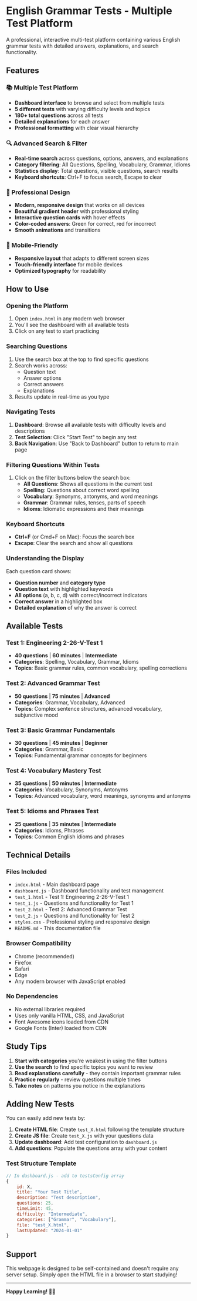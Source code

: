 # English Grammar Tests - Multiple Test Platform

A professional, interactive multi-test platform containing various English grammar tests with detailed answers, explanations, and search functionality.

## Features

### 📚 Multiple Test Platform
- **Dashboard interface** to browse and select from multiple tests
- **5 different tests** with varying difficulty levels and topics
- **180+ total questions** across all tests
- **Detailed explanations** for each answer
- **Professional formatting** with clear visual hierarchy

### 🔍 Advanced Search & Filter
- **Real-time search** across questions, options, answers, and explanations
- **Category filtering**: All Questions, Spelling, Vocabulary, Grammar, Idioms
- **Statistics display**: Total questions, visible questions, search results
- **Keyboard shortcuts**: Ctrl+F to focus search, Escape to clear

### 🎨 Professional Design
- **Modern, responsive design** that works on all devices
- **Beautiful gradient header** with professional styling
- **Interactive question cards** with hover effects
- **Color-coded answers**: Green for correct, red for incorrect
- **Smooth animations** and transitions

### 📱 Mobile-Friendly
- **Responsive layout** that adapts to different screen sizes
- **Touch-friendly interface** for mobile devices
- **Optimized typography** for readability

## How to Use

### Opening the Platform
1. Open `index.html` in any modern web browser
2. You'll see the dashboard with all available tests
3. Click on any test to start practicing

### Searching Questions
1. Use the search box at the top to find specific questions
2. Search works across:
   - Question text
   - Answer options
   - Correct answers
   - Explanations
3. Results update in real-time as you type

### Navigating Tests
1. **Dashboard**: Browse all available tests with difficulty levels and descriptions
2. **Test Selection**: Click "Start Test" to begin any test
3. **Back Navigation**: Use "Back to Dashboard" button to return to main page

### Filtering Questions Within Tests
1. Click on the filter buttons below the search box:
   - **All Questions**: Shows all questions in the current test
   - **Spelling**: Questions about correct word spelling
   - **Vocabulary**: Synonyms, antonyms, and word meanings
   - **Grammar**: Grammar rules, tenses, parts of speech
   - **Idioms**: Idiomatic expressions and their meanings

### Keyboard Shortcuts
- **Ctrl+F** (or Cmd+F on Mac): Focus the search box
- **Escape**: Clear the search and show all questions

### Understanding the Display
Each question card shows:
- **Question number** and **category type**
- **Question text** with highlighted keywords
- **All options** (a, b, c, d) with correct/incorrect indicators
- **Correct answer** in a highlighted box
- **Detailed explanation** of why the answer is correct

## Available Tests

### Test 1: Engineering 2-26-V-Test 1
- **40 questions** | **60 minutes** | **Intermediate**
- **Categories**: Spelling, Vocabulary, Grammar, Idioms
- **Topics**: Basic grammar rules, common vocabulary, spelling corrections

### Test 2: Advanced Grammar Test
- **50 questions** | **75 minutes** | **Advanced**
- **Categories**: Grammar, Vocabulary, Advanced
- **Topics**: Complex sentence structures, advanced vocabulary, subjunctive mood

### Test 3: Basic Grammar Fundamentals
- **30 questions** | **45 minutes** | **Beginner**
- **Categories**: Grammar, Basic
- **Topics**: Fundamental grammar concepts for beginners

### Test 4: Vocabulary Mastery Test
- **35 questions** | **50 minutes** | **Intermediate**
- **Categories**: Vocabulary, Synonyms, Antonyms
- **Topics**: Advanced vocabulary, word meanings, synonyms and antonyms

### Test 5: Idioms and Phrases Test
- **25 questions** | **35 minutes** | **Intermediate**
- **Categories**: Idioms, Phrases
- **Topics**: Common English idioms and phrases

## Technical Details

### Files Included
- `index.html` - Main dashboard page
- `dashboard.js` - Dashboard functionality and test management
- `test_1.html` - Test 1: Engineering 2-26-V-Test 1
- `test_1.js` - Questions and functionality for Test 1
- `test_2.html` - Test 2: Advanced Grammar Test
- `test_2.js` - Questions and functionality for Test 2
- `styles.css` - Professional styling and responsive design
- `README.md` - This documentation file

### Browser Compatibility
- Chrome (recommended)
- Firefox
- Safari
- Edge
- Any modern browser with JavaScript enabled

### No Dependencies
- No external libraries required
- Uses only vanilla HTML, CSS, and JavaScript
- Font Awesome icons loaded from CDN
- Google Fonts (Inter) loaded from CDN

## Study Tips

1. **Start with categories** you're weakest in using the filter buttons
2. **Use the search** to find specific topics you want to review
3. **Read explanations carefully** - they contain important grammar rules
4. **Practice regularly** - review questions multiple times
5. **Take notes** on patterns you notice in the explanations

## Adding New Tests

You can easily add new tests by:
1. **Create HTML file**: Create `test_X.html` following the template structure
2. **Create JS file**: Create `test_X.js` with your questions data
3. **Update dashboard**: Add test configuration to `dashboard.js`
4. **Add questions**: Populate the questions array with your content

### Test Structure Template
```javascript
// In dashboard.js - add to testsConfig array
{
    id: X,
    title: "Your Test Title",
    description: "Test description",
    questions: 25,
    timeLimit: 45,
    difficulty: "Intermediate",
    categories: ["Grammar", "Vocabulary"],
    file: "test_X.html",
    lastUpdated: "2024-01-01"
}
```

## Support

This webpage is designed to be self-contained and doesn't require any server setup. Simply open the HTML file in a browser to start studying!

---

**Happy Learning! 📖✨**
